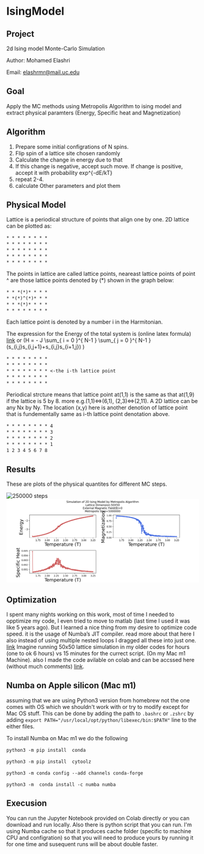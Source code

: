 # IsingModel

## Project 
2d Ising model Monte-Carlo Simulation

Author: Mohamed Elashri 

Email: elashrmr@mail.uc.edu

## Goal 

Apply the MC methods using Metropolis Algorithm to ising model and extract physical paramters (Energy, Specific heat and Magnetization)

## Algorithm 
  1. Prepare some initial configrations of N spins. 
  2. Flip spin of a lattice site chosen randomly 
  3. Calculate the change in energy due to that 
  4. If this change is negative, accept such move. If change is positive, accept it with probability exp^{-dE/kT}
  5. repeat 2-4. 
  6. calculate Other parameters and plot them 

## Physical Model
Lattice is a periodical structure of points that align one by one. 2D lattice can be plotted as: 

```
* * * * * * * *   
* * * * * * * * 
* * * * * * * *
* * * * * * * *
* * * * * * * *
```

The points in lattice are called lattice points, neareast lattice points of point ^ are those lattice points denoted by (*) shown in the graph below:
```
* * *(*)* * * *
* *(*)^(*)* * *
* * *(*)* * * *
* * * * * * * *
```
Each lattice point is denoted by a number i in the Harmitonian.

The expression for the Energy of the total system is (online latex formula)
[link](http://melashri.net/url/a) or (H = - J \sum_{ i = 0 }^{ N-1 } \sum_{ j = 0 }^{ N-1 } (s_{i,j}s_{i,j+1}+s_{i,j}s_{i+1,j}) )

```
* * * * * * * * 
* * * * * * * *
* * * * * * * * <-the i-th lattice point
* * * * * * * *
* * * * * * * *
```

Periodical strcture means that lattice point at(1,1) is the same as that at(1,9) if the lattice is 5 by 8. more e.g.(1,1)<=>(6,1),
(2,3)<=>(2,11). A 2D lattice can be any Nx by Ny. The location (x,y) here is another denotion of lattice point that 
is fundementally same as i-th lattice point denotation above.

```
* * * * * * * * 4
* * * * * * * * 3
* * * * * * * * 2
* * * * * * * * 1
1 2 3 4 5 6 7 8 
```

## Results 

These are plots of the physical quantites for different MC steps. 

![250000 steps](./plots/plot1.png)
![500000 steps](./plots/plot2.png)


## Optimization
I spent many nights working on this work, most of time I needed to opptimize my code, 
I even tried to move to matlab (last time I used it was like 5 years ago). 
But I learned a nice thing from my desire to optimize code speed. it is the usage of Numba’s JIT compiler. read more about that here
I also instead of using multiple nested loops I dragged all these into just one. [link](http://melashri.net/url/b)
Imagine running 50x50 lattice simulation in my older codes for hours (one to ok 6 hours) vs 15 minutes for the currect script. (On my Mac m1 Machine). 
also I made the code avilable on colab and can be accssed here (without much comments) [link](http://melashri.net/url/c).

## Numba on Apple silicon (Mac m1)
 assuming that we are using Python3 version from homebrew not the one comes with OS which we shouldn't work with or try to modify except for Mac OS stuff. This can be done by adding the path to `.bashrc` or `.zshrc` by adding `export PATH="/usr/local/opt/python/libexec/bin:$PATH"` line to the either files.
 
 
To install Numba on Mac m1 we do the following 

```
python3 -m pip install  conda 
```

```
python3 -m pip install  cytoolz
```

```
python3 -m conda config --add channels conda-forge
```


```
python3 -m  conda install -c numba numba
```

## Execusion 
You can run the Jupyter Notebook provided on Colab directly or you can download and run locally. Also there is python script that you can run. I'm using Numba cache so that it produces cache folder (specific to machine CPU and configration) so that you will need to produce yours by running it for one time and susequent runs will be about double faster.  


